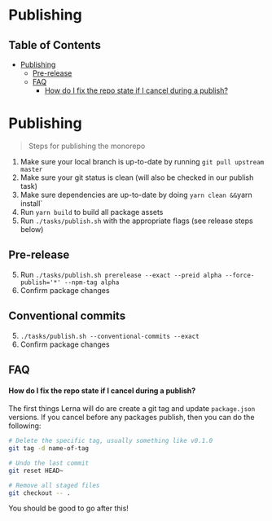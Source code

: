 # Publishing

<!-- START doctoc generated TOC please keep comment here to allow auto update -->
<!-- DON'T EDIT THIS SECTION, INSTEAD RE-RUN doctoc TO UPDATE -->

## Table of Contents

- [Publishing](#publishing)
  - [Pre-release](#pre-release)
  - [FAQ](#faq)
    - [How do I fix the repo state if I cancel during a publish?](#how-do-i-fix-the-repo-state-if-i-cancel-during-a-publish)

<!-- END doctoc generated TOC please keep comment here to allow auto update -->

# Publishing

> Steps for publishing the monorepo

1. Make sure your local branch is up-to-date by running `git pull upstream master`
2. Make sure your git status is clean (will also be checked in our publish task)
3. Make sure dependencies are up-to-date by doing `yarn clean &&`yarn install`
4. Run `yarn build` to build all package assets
5. Run `./tasks/publish.sh` with the appropriate flags (see release steps below)

## Pre-release

5. Run `./tasks/publish.sh prerelease --exact --preid alpha --force-publish='*' --npm-tag alpha`
6. Confirm package changes

## Conventional commits

5. `./tasks/publish.sh --conventional-commits --exact`
6. Confirm package changes

## FAQ

#### How do I fix the repo state if I cancel during a publish?

The first things Lerna will do are create a git tag and update `package.json` versions. If you cancel before any packages publish, then you can do the following:

```bash
# Delete the specific tag, usually something like v0.1.0
git tag -d name-of-tag
```

```bash
# Undo the last commit
git reset HEAD~

# Remove all staged files
git checkout -- .
```

You should be good to go after this!
